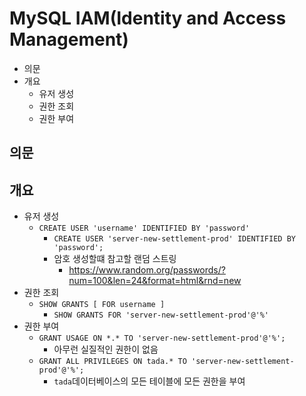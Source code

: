 # MySQL IAM(Identity and Access Management)

- 의문
- 개요
  - 유저 생성
  - 권한 조회
  - 권한 부여

## 의문

## 개요

- 유저 생성
  - `CREATE USER 'username' IDENTIFIED BY 'password'`
    - `CREATE USER 'server-new-settlement-prod' IDENTIFIED BY 'password';`
    - 암호 생성할떄 참고할 랜덤 스트링
      - https://www.random.org/passwords/?num=100&len=24&format=html&rnd=new
- 권한 조회
  - `SHOW GRANTS [ FOR username ]`
    - `SHOW GRANTS FOR 'server-new-settlement-prod'@'%'`
- 권한 부여
  - `GRANT USAGE ON *.* TO 'server-new-settlement-prod'@'%';`
    - 아무런 실질적인 권한이 없음
  - `GRANT ALL PRIVILEGES ON tada.* TO 'server-new-settlement-prod'@'%';`
    - `tada`데이터베이스의 모든 테이블에 모든 권한을 부여
